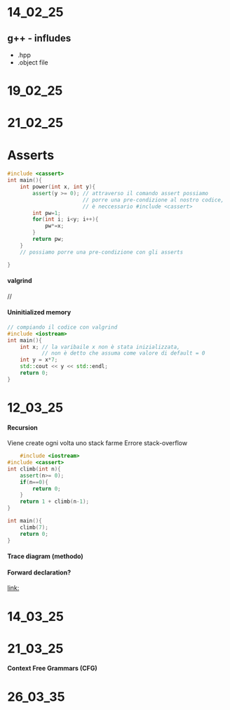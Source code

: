 # 14_02_25
## g++ - infludes
- .hpp
- .object file

# 19_02_25

# 21_02_25

# Asserts 
```c++
#include <cassert>
int main(){
    int power(int x, int y){
        assert(y >= 0); // attraverso il comando assert possiamo 
                        // porre una pre-condizione al nostro codice, 
                        // è neccessario #include <cassert>
        int pw=1;
        for(int i; i<y; i++){
            pw*=x;
        }
        return pw;
    }   
    // possiamo porre una pre-condizione con gli asserts

}
```

#### valgrind
// 

#### Uninitialized memory
```c++
// compiando il codice con valgrind
#include <iostream>
int main(){
    int x; // la varibaile x non è stata inizializzata, 
           // non è detto che assuma come valore di default = 0
    int y = x*7;
    std::cout << y << std::endl;
    return 0;
}
```


# 12_03_25
#### Recursion

Viene create ogni volta uno stack farme
Errore stack-overflow
```cpp
    #include <iostream>
#include <cassert>
int climb(int n){
    assert(n>= 0);
    if(n==0){
        return 0;
    }
    return 1 + climb(n-1);
}

int main(){
    climb(7);
    return 0;
}
```

#### Trace diagram (methodo)

#### Forward declaration?
[link:](https://www.geeksforgeeks.org/what-are-forward-declarations-in-c/)

# 14_03_25


# 21_03_25
#### Context Free Grammars (CFG)

# 26_03_35
